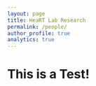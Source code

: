 ```yaml
---
layout: page
title: HeaRT Lab Research
permalink: /people/
author_profile: true
analytics: true
---
```


# This is a Test!
